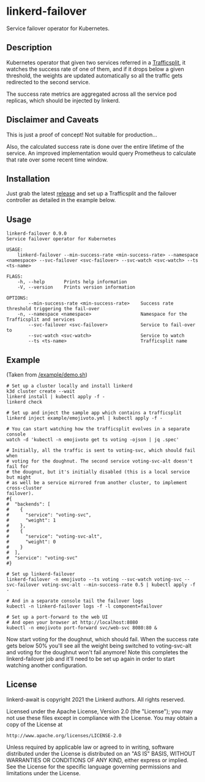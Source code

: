 # linkerd-failover

Service failover operator for Kubernetes.

## Description

Kubernetes operator that given two services referred in a
[Trafficsplit][trafficsplit], it watches the success rate of one of them, and if
it drops below a given threshold, the weights are updated automatically so all
the traffic gets redirected to the second service.

The success rate metrics are aggregated across all the service pod replicas,
which should be injected by linkerd.

## Disclaimer and Caveats

This is just a proof of concept! Not suitable for production...

Also, the calculated success rate is done over the entire lifetime of the
service. An improved implementation would query Prometheus to calculate that
rate over some recent time window.

## Installation

Just grab the latest [release] and set up a Trafficsplit and the failover
controller as detailed in the example below.

## Usage

```
linkerd-failover 0.9.0
Service failover operator for Kubernetes

USAGE:
    linkerd-failover --min-success-rate <min-success-rate> --namespace <namespace> --svc-failover <svc-failover> --svc-watch <svc-watch> --ts <ts-name>

FLAGS:
    -h, --help       Prints help information
    -V, --version    Prints version information

OPTIONS:
        --min-success-rate <min-success-rate>    Success rate threshold triggering the fail-over
    -n, --namespace <namespace>                  Namespace for the Trafficsplit and services
        --svc-failover <svc-failover>            Service to fail-over to
        --svc-watch <svc-watch>                  Service to watch
        --ts <ts-name>                           Trafficsplit name
```

## Example

(Taken from [/example/demo.sh](/example/demo.sh))

```
# Set up a cluster locally and install linkerd
k3d cluster create --wait
linkerd install | kubectl apply -f -
linkerd check

# Set up and inject the sample app which contains a trafficsplit
linkerd inject example/emojivoto.yml | kubectl apply -f -

# You can start watching how the trafficsplit evolves in a separate console
watch -d 'kubectl -n emojivoto get ts voting -ojson | jq .spec'

# Initially, all the traffic is sent to voting-svc, which should fail when
# voting for the doughnut. The second service voting-svc-alt doesn't fail for
# the dougnut, but it's initially disabled (this is a local service but might
# as well be a service mirrored from another cluster, to implement cross-cluster
failover).
#{
#  "backends": [
#    {
#      "service": "voting-svc",
#      "weight": 1
#    },
#    {
#      "service": "voting-svc-alt",
#      "weight": 0
#    }
#  ],
#  "service": "voting-svc"
#}

# Set up linkerd-failover
linkerd-failover -n emojivoto --ts voting --svc-watch voting-svc --svc-failover voting-svc-alt --min-success-rate 0.5 | kubectl apply -f -

# And in a separate console tail the failover logs
kubectl -n linkerd-failover logs -f -l component=failover

# Set up a port-forward to the web UI
# And open your browser at http://localhost:8080
kubectl -n emojivoto port-forward svc/web-svc 8080:80 &
```

Now start voting for the doughnut, which should fail. When the success rate
gets below 50% you'll see all the weight being switched to voting-svc-alt and
voting for the doughnut won't fail anymore! Note this completes the
linkerd-failover job and it'll need to be set up again in order to start
watching another configuration.

## License

linkerd-await is copyright 2021 the Linkerd authors. All rights reserved.

Licensed under the Apache License, Version 2.0 (the "License"); you may not use
these files except in compliance with the License. You may obtain a copy of the
License at

    http://www.apache.org/licenses/LICENSE-2.0

Unless required by applicable law or agreed to in writing, software distributed
under the License is distributed on an "AS IS" BASIS, WITHOUT WARRANTIES OR
CONDITIONS OF ANY KIND, either express or implied. See the License for the
specific language governing permissions and limitations under the License.

<!-- refs -->
[trafficsplit]: https://linkerd.io/2.10/features/traffic-split/
[release]: https://github.com/alpeb/linkerd-failover/releases
